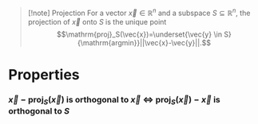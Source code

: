 >[!note] Projection
>For a vector $\vec{x} \in \mathbb{R}^n$ and a subspace $S \subseteq \mathbb{R}^n$, the projection of $\vec{x}$ onto $S$ is the unique point
>$$\mathrm{proj}_S(\vec{x})=\underset{\vec{y} \in S}{\mathrm{argmin}}||\vec{x}-\vec{y}||.$$
# Properties

### $\vec{x}-\mathrm{proj}_S(\vec{x})$ is orthogonal to $\vec{x}$ $\iff$  $\mathrm{proj}_S(\vec{x}) - \vec{x}$ is orthogonal to $S$
